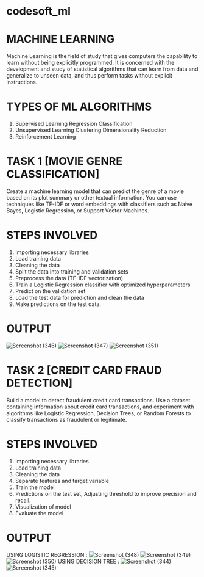 # codesoft_ml
# MACHINE LEARNING
Machine Learning is the field of study that gives computers the capability to learn without being explicitly programmed. It is concerned with the development and study of statistical algorithms that can learn from data and generalize to unseen data, and thus perform tasks without explicit instructions.
# TYPES OF ML ALGORITHMS
1. Supervised Learning
       Regression
       Classification
2. Unsupervised Learning
       Clustering
       Dimensionality Reduction
3. Reinforcement Learning
   
# TASK 1 [MOVIE GENRE CLASSIFICATION]
Create a machine learning model that can predict the genre of a movie based on its plot summary or other textual information. You can use techniques like TF-IDF or word embeddings with classifiers such as Naive Bayes, Logistic Regression, or Support Vector Machines.
# STEPS INVOLVED 
1. Importing necessary libraries
2. Load training data
3. Cleaning the data
4. Split the data into training and validation sets
5. Preprocess the data (TF-IDF vectorization)
6. Train a Logistic Regression classifier with optimized hyperparameters
7. Predict on the validation set
8. Load the test data for prediction and clean the data
9. Make predictions on the test data.
# OUTPUT 
![Screenshot (346)](https://github.com/V-Deepiga/codesoft_ml/assets/157875895/56af97fb-778c-4320-bcb3-0a73dfb2a60e)
![Screenshot (347)](https://github.com/V-Deepiga/codesoft_ml/assets/157875895/b0576325-9932-4308-952a-8f1ef0fcfa47)
![Screenshot (351)](https://github.com/V-Deepiga/codesoft_ml/assets/157875895/e25fcca5-09fb-46f7-bff8-84eb9bdb51e3)

# TASK 2 [CREDIT CARD FRAUD DETECTION]
Build a model to detect fraudulent credit card transactions. Use a dataset containing information about credit card transactions, and experiment with algorithms like Logistic Regression, Decision Trees, or Random Forests to classify transactions as fraudulent or legitimate.
# STEPS INVOLVED
1. Importing necessary libraries
2. Load training data
3. Cleaning the data
4. Separate features and target variable
5. Train the model
6. Predictions on the test set, Adjusting threshold to improve precision and recall.
7. Visualization of model
8. Evaluate the model
# OUTPUT
USING LOGISTIC REGRESSION :
![Screenshot (348)](https://github.com/V-Deepiga/codesoft_ml/assets/157875895/251ad7db-ccde-4cb2-877d-84879e5a7be7)
![Screenshot (349)](https://github.com/V-Deepiga/codesoft_ml/assets/157875895/77fb422a-2563-41df-b2fc-ab1e078f451c)
![Screenshot (350)](https://github.com/V-Deepiga/codesoft_ml/assets/157875895/70c4c904-6566-4c0a-9979-523908ee14ad)
USING DECISION TREE :
![Screenshot (344)](https://github.com/V-Deepiga/codesoft_ml/assets/157875895/2838fe50-59ae-4655-add2-d88c7868afa4)
![Screenshot (345)](https://github.com/V-Deepiga/codesoft_ml/assets/157875895/170bd110-01ce-4030-a23e-db6b5b3db238)
